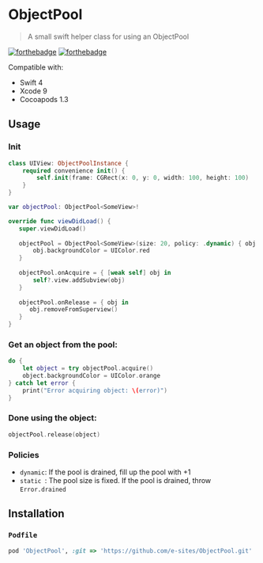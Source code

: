 # ObjectPool
> A small swift helper class for using an ObjectPool

[![forthebadge](http://forthebadge.com/images/badges/made-with-swift.svg)](http://forthebadge.com) [![forthebadge](http://forthebadge.com/images/badges/compatibility-betamax.svg)](http://forthebadge.com)

Compatible with:

- Swift 4
- Xcode 9
- Cocoapods 1.3


## Usage
### Init
```swift
class UIView: ObjectPoolInstance {
    required convenience init() {
        self.init(frame: CGRect(x: 0, y: 0, width: 100, height: 100)
    }
}

var objectPool: ObjectPool<SomeView>!

override func viewDidLoad() {
   super.viewDidLoad()
    
   objectPool = ObjectPool<SomeView>(size: 20, policy: .dynamic) { obj in
       obj.backgroundColor = UIColor.red
   }
   
   objectPool.onAcquire = { [weak self] obj in 
       self?.view.addSubview(obj)
   }
   
   objectPool.onRelease = { obj in 
      obj.removeFromSuperview()
   }
}
```
### Get an object from the pool:
```swift
do {
    let object = try objectPool.acquire()
    object.backgroundColor = UIColor.orange
} catch let error {
    print("Error acquiring object: \(error)")
}
```

### Done using the object:
```swift
objectPool.release(object)
```

### Policies

- `dynamic`: If the pool is drained, fill up the pool with +1
- `static `: The pool size is fixed. If the pool is drained, throw `Error.drained`

## Installation
### `Podfile`
```ruby
pod 'ObjectPool', :git => 'https://github.com/e-sites/ObjectPool.git'
```
